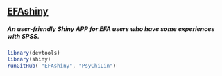 
[EFAshiny](https://psychilin.shinyapps.io/EFAshiny/)
----------------------------------------------------

##### An user-friendly Shiny APP for EFA users who have some experiences with SPSS.

<!-- README.md is generated from README.Rmd. Please edit that file -->
``` r
library(devtools)
library(shiny)
runGitHub( "EFAshiny", "PsyChiLin") 
```
